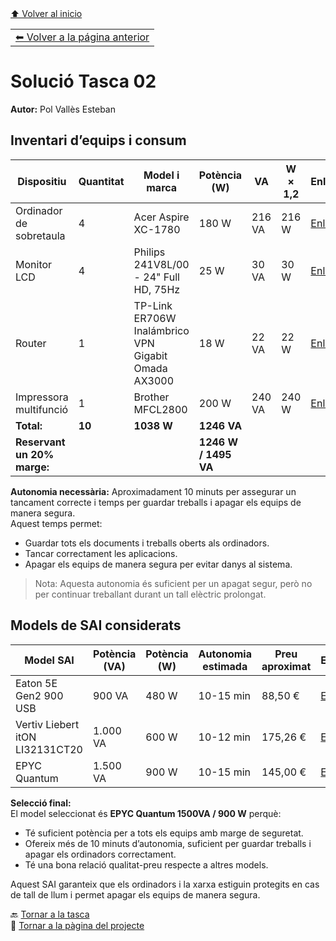 <table width="100%">
<tr>
<td align="left">
<a href="README.md">⬅ Volver a la página anterior</a>
</td>
<td2 align="right">
<a href="#top">⬆ Volver al inicio</a>
</td2>
</tr>
</table>


# Solució Tasca 02
**Autor:** Pol Vallès Esteban

## Inventari d’equips i consum

| Dispositiu             | Quantitat | Model i marca                                         | Potència (W) | VA  | W × 1,2 | Enllaç |
|------------------------|-----------|------------------------------------------------------|--------------|-----|---------|--------|
| Ordinador de sobretaula | 4         | Acer Aspire XC-1780                                  | 180 W        | 216 VA | 216 W   | [Enllaç](https://www.mediamarkt.es/es/product/_pc-sobremesa-acer-aspire-xc-xc-1780-intelr-coretm-i5-13400-16gb-ram-1tb-ssd-uhd-graphics-sin-sistema-operativo-negro-1584659.html) |
| Monitor LCD            | 4         | Philips 241V8L/00 - 24" Full HD, 75Hz               | 25 W         | 30 VA | 30 W    | [Enllaç](https://www.amazon.es/dp/B08MQMWK82/?language=es_ES&cstrackid=20515acc-b695-486c-aec9-fd3c8900d535&tag=wwwphilipsc09-21) |
| Router                 | 1         | TP-Link ER706W Inalámbrico VPN Gigabit Omada AX3000 | 18 W         | 22 VA | 22 W    | [Enllaç](https://www.pccomponentes.com/tp-link-er706w-router-inalambrico-vpn-gigabit-omada-ax3000-doble-banda?utm_source=google&utm_medium=free-listings&srsltid=AfmBOoo0tYWnDZzFLGcwckRW8c9edgzcRo-dYzeLSybFhneVXWR1nBU1xNk) |
| Impressora multifunció | 1         | Brother MFCL2800                                     | 200 W        | 240 VA | 240 W   | [Enllaç](https://www.amazon.es/Brother-MFCL2800DW-Impresora-multifunci%C3%B3n-autom%C3%A1tica/dp/B0CK2PVJSR?source=ps-sl-shoppingads-lpcontext&ref_=fplfs&smid=A1AT7YVPFBWXBL&language=es_ES&th=1) |
| **Total:** | **10** | **1038 W** | **1246 VA** | 
| **Reservant un 20% marge:** | | | **1246 W / 1495 VA** |

**Autonomia necessària:** Aproximadament 10 minuts per assegurar un tancament correcte i temps per guardar treballs i apagar els equips de manera segura.  
Aquest temps permet:
- Guardar tots els documents i treballs oberts als ordinadors.  
- Tancar correctament les aplicacions.  
- Apagar els equips de manera segura per evitar danys al sistema.  

> Nota: Aquesta autonomia és suficient per un apagat segur, però no per continuar treballant durant un tall elèctric prolongat.

## Models de SAI considerats

| Model SAI                  | Potència (VA) | Potència (W) | Autonomia estimada | Preu aproximat | Enllaç |
|----------------------------|---------------|--------------|------------------|----------------|--------|
| Eaton 5E Gen2 900 USB      | 900 VA        | 480 W        | 10-15 min        | 88,50 €        | [Enllaç](https://www.pccomponentes.com/eaton-5e-gen2-900-usb-sai-de-linea-interactiva-900va-480w-con-4-salidas-ac-tipo-c13-acoplador) |
| Vertiv Liebert itON LI32131CT20 | 1.000 VA      | 600 W        | 10-12 min        | 175,26 €       | [Enllaç](https://tienda.lafabricadelcartucho.com/li32131ct20-liebert-iton-1000va-e-230v-liebert-iton-usv-desktop-1000-va/p) |
| EPYC Quantum               | 1.500 VA      | 900 W        | 10-15 min        | 145,00 €       | [Enllaç](https://www.amazon.es/EPYC-Pantalla-continuidad-tecnolog%C3%ADa-Interactive/dp/B07XGM6JDX) |

**Selecció final:**  
El model seleccionat és **EPYC Quantum 1500VA / 900 W** perquè:  
- Té suficient potència per a tots els equips amb marge de seguretat.  
- Ofereix més de 10 minuts d’autonomia, suficient per guardar treballs i apagar els ordinadors correctament.  
- Té una bona relació qualitat-preu respecte a altres models.  

Aquest SAI garanteix que els ordinadors i la xarxa estiguin protegits en cas de tall de llum i permet apagar els equips de manera segura.

🔙 [Tornar a la tasca](README.md)  
📍 [Tornar a la pàgina del projecte](../README.md)
